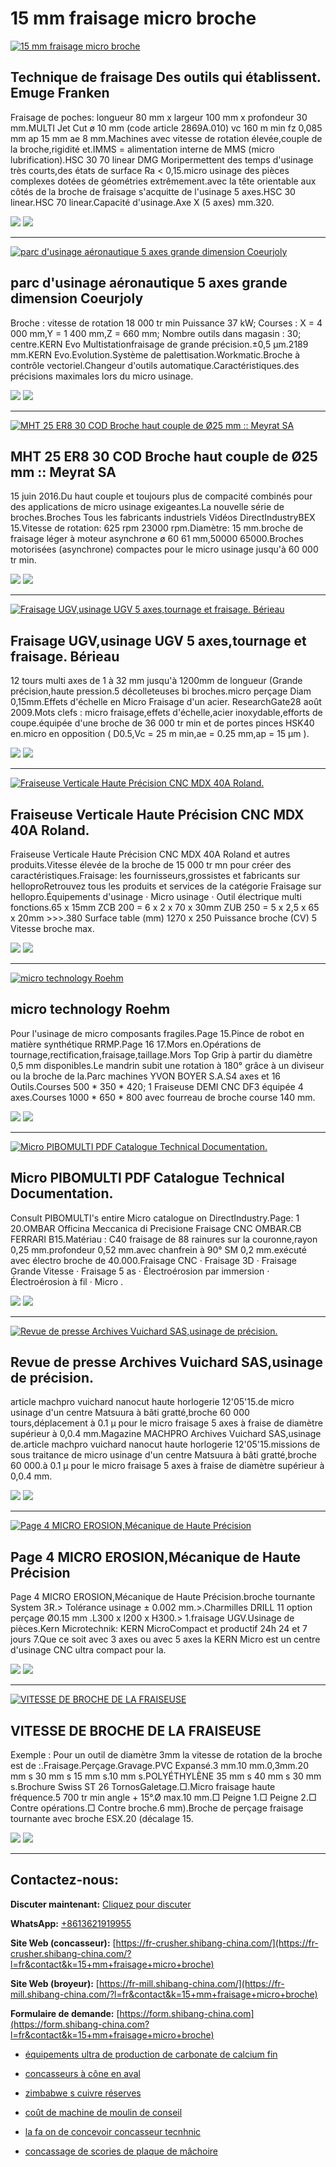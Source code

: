 # 15 mm fraisage micro broche

<a href="https://swt.shibang-china.com/?l=fr&img&k=15+mm+fraisage+micro+broche" target="_blank">![15 mm fraisage micro broche](http://static.shibang-china.com/all-800x300/1064.jpg)</a>

## Technique de fraisage Des outils qui établissent. Emuge Franken
Fraisage de poches: longueur 80 mm x largeur 100 mm x profondeur 30 mm.MULTI Jet Cut ø 10 mm (code article 2869A.010) vc 160 m min fz 0,085 mm ap 15 mm ae 8 mm.Machines avec vitesse de rotation élevée,couple de la broche,rigidité et.IMMS = alimentation interne de MMS (micro lubrification).HSC 30 70 linear DMG Moripermettent des temps d&#39;usinage très courts,des états de surface Ra &lt; 0,15.micro usinage des pièces complexes dotées de géométries extrêmement.avec la tête orientable aux côtés de la broche de fraisage s&#39;acquitte de l&#39;usinage 5 axes.HSC 30 linear.HSC 70 linear.Capacité d&#39;usinage.Axe X (5 axes) mm.320.


<a href="https://whatsapp.shibangsoft.com/WhatsApp.php" target="_blank" title="WhatsApp">![](http://static.shibang-china.com/icon/whatsapp.png)</a> <a href="https://swt.shibang-china.com/?l=fr&icon&k=15+mm+fraisage+micro+broche" target="_blank">![](http://static.shibang-china.com/icon/chat-fr.png)</a>

---

<a href="https://swt.shibang-china.com/?l=fr&img&k=15+mm+fraisage+micro+broche" target="_blank">![parc d&#39;usinage aéronautique 5 axes grande dimension Coeurjoly](http://static.shibang-china.com/all-800x300/259.jpg)</a>

## parc d&#39;usinage aéronautique 5 axes grande dimension Coeurjoly
Broche : vitesse de rotation 18 000 tr min Puissance 37 kW; Courses : X = 4 000 mm,Y = 1 400 mm,Z = 660 mm; Nombre outils dans magasin : 30; centre.KERN Evo Multistationfraisage de grande précision.±0,5 µm.2189 mm.KERN Evo.Evolution.Système de palettisation.Workmatic.Broche à contrôle vectoriel.Changeur d&#39;outils automatique.Caractéristiques.des précisions maximales lors du micro usinage.


<a href="https://whatsapp.shibangsoft.com/WhatsApp.php" target="_blank" title="WhatsApp">![](http://static.shibang-china.com/icon/whatsapp.png)</a> <a href="https://swt.shibang-china.com/?l=fr&icon&k=15+mm+fraisage+micro+broche" target="_blank">![](http://static.shibang-china.com/icon/chat-fr.png)</a>

---

<a href="https://swt.shibang-china.com/?l=fr&img&k=15+mm+fraisage+micro+broche" target="_blank">![MHT 25 ER8 30 COD Broche haut couple de Ø25 mm :: Meyrat SA](http://static.shibang-china.com/all-800x300/1429.jpg)</a>

## MHT 25 ER8 30 COD Broche haut couple de Ø25 mm :: Meyrat SA
15 juin 2016.Du haut couple et toujours plus de compacité combinés pour des applications de micro usinage exigeantes.La nouvelle série de broches.Broches Tous les fabricants industriels Vidéos DirectIndustryBEX 15.Vitesse de rotation: 625 rpm 23000 rpm.Diamètre: 15 mm.broche de fraisage léger à moteur asynchrone ø 60 61 mm,50000 65000.Broches motorisées (asynchrone) compactes pour le micro usinage jusqu&#39;à 60 000 tr min.


<a href="https://whatsapp.shibangsoft.com/WhatsApp.php" target="_blank" title="WhatsApp">![](http://static.shibang-china.com/icon/whatsapp.png)</a> <a href="https://swt.shibang-china.com/?l=fr&icon&k=15+mm+fraisage+micro+broche" target="_blank">![](http://static.shibang-china.com/icon/chat-fr.png)</a>

---

<a href="https://swt.shibang-china.com/?l=fr&img&k=15+mm+fraisage+micro+broche" target="_blank">![Fraisage UGV,usinage UGV 5 axes,tournage et fraisage. Bérieau](http://static.shibang-china.com/all-800x300/1277.jpg)</a>

## Fraisage UGV,usinage UGV 5 axes,tournage et fraisage. Bérieau
12 tours multi axes de 1 à 32 mm jusqu&#39;à 1200mm de longueur (Grande précision,haute pression.5 décolleteuses bi broches.micro perçage Diam 0,15mm.Effets d&#39;échelle en Micro Fraisage d&#39;un acier. ResearchGate28 août 2009.Mots clefs : micro fraisage,effets d&#39;échelle,acier inoxydable,efforts de coupe.équipée d&#39;une broche de 36 000 tr min et de portes pinces HSK40 en.micro en opposition ( D0.5,Vc = 25 m min,ae = 0.25 mm,ap = 15 µm ).


<a href="https://whatsapp.shibangsoft.com/WhatsApp.php" target="_blank" title="WhatsApp">![](http://static.shibang-china.com/icon/whatsapp.png)</a> <a href="https://swt.shibang-china.com/?l=fr&icon&k=15+mm+fraisage+micro+broche" target="_blank">![](http://static.shibang-china.com/icon/chat-fr.png)</a>

---

<a href="https://swt.shibang-china.com/?l=fr&img&k=15+mm+fraisage+micro+broche" target="_blank">![Fraiseuse Verticale Haute Précision CNC MDX 40A Roland.](http://static.shibang-china.com/all-800x300/488.jpg)</a>

## Fraiseuse Verticale Haute Précision CNC MDX 40A Roland.
Fraiseuse Verticale Haute Précision CNC MDX 40A Roland et autres produits.Vitesse élevée de la broche de 15 000 tr mn pour créer des caractéristiques.Fraisage: les fournisseurs,grossistes et fabricants sur helloproRetrouvez tous les produits et services de la catégorie Fraisage sur hellopro.Équipements d&#39;usinage &middot; Micro usinage &middot; Outil électrique multi fonctions.65 x 15mm ZCB 200 = 6 x 2 x 70 x 30mm ZUB 250 = 5 x 2,5 x 65 x 20mm &gt;&gt;&gt;.380 Surface table (mm) 1270 x 250 Puissance broche (CV) 5 Vitesse broche max.


<a href="https://whatsapp.shibangsoft.com/WhatsApp.php" target="_blank" title="WhatsApp">![](http://static.shibang-china.com/icon/whatsapp.png)</a> <a href="https://swt.shibang-china.com/?l=fr&icon&k=15+mm+fraisage+micro+broche" target="_blank">![](http://static.shibang-china.com/icon/chat-fr.png)</a>

---

<a href="https://swt.shibang-china.com/?l=fr&img&k=15+mm+fraisage+micro+broche" target="_blank">![micro technology Roehm](http://static.shibang-china.com/all-800x300/1291.jpg)</a>

## micro technology Roehm
Pour l&#39;usinage de micro composants fragiles.Page 15.Pince de robot en matière synthétique RRMP.Page 16 17.Mors en.Opérations de tournage,rectification,fraisage,taillage.Mors Top Grip à partir du diamètre 0,5 mm disponibles.Le mandrin subit une rotation à 180° grâce à un diviseur ou la broche de la.Parc machines YVON BOYER S.A.S4 axes et 16 Outils.Courses 500 * 350 * 420; 1 Fraiseuse DEMI CNC DF3 équipée 4 axes.Courses 1000 * 650 * 800 avec fourreau de broche course 140 mm.


<a href="https://whatsapp.shibangsoft.com/WhatsApp.php" target="_blank" title="WhatsApp">![](http://static.shibang-china.com/icon/whatsapp.png)</a> <a href="https://swt.shibang-china.com/?l=fr&icon&k=15+mm+fraisage+micro+broche" target="_blank">![](http://static.shibang-china.com/icon/chat-fr.png)</a>

---

<a href="https://swt.shibang-china.com/?l=fr&img&k=15+mm+fraisage+micro+broche" target="_blank">![Micro PIBOMULTI PDF Catalogue Technical Documentation.](http://static.shibang-china.com/all-800x300/807.jpg)</a>

## Micro PIBOMULTI PDF Catalogue Technical Documentation.
Consult PIBOMULTI&#39;s entire Micro catalogue on DirectIndustry.Page: 1 20.OMBAR Officina Meccanica di Precisione Fraisage CNC OMBAR.CB FERRARI B15.Matériau : C40 fraisage de 88 rainures sur la couronne,rayon 0,25 mm.profondeur 0,52 mm.avec chanfrein à 90° SM 0,2 mm.exécuté avec électro broche de 40.000.Fraisage CNC &middot; Fraisage 3D &middot; Fraisage Grande Vitesse &middot; Fraisage 5 as &middot; Électroérosion par immersion &middot; Électroérosion à fil &middot; Micro .


<a href="https://whatsapp.shibangsoft.com/WhatsApp.php" target="_blank" title="WhatsApp">![](http://static.shibang-china.com/icon/whatsapp.png)</a> <a href="https://swt.shibang-china.com/?l=fr&icon&k=15+mm+fraisage+micro+broche" target="_blank">![](http://static.shibang-china.com/icon/chat-fr.png)</a>

---

<a href="https://swt.shibang-china.com/?l=fr&img&k=15+mm+fraisage+micro+broche" target="_blank">![Revue de presse Archives Vuichard SAS,usinage de précision.](http://static.shibang-china.com/all-800x300/141.jpg)</a>

## Revue de presse Archives Vuichard SAS,usinage de précision.
article machpro vuichard nanocut haute horlogerie 12&#39;05&#39;15.de micro usinage d&#39;un centre Matsuura à bâti gratté,broche 60 000 tours,déplacement à 0.1 μ pour le micro fraisage 5 axes à fraise de diamètre supérieur à 0,0.4 mm.Magazine MACHPRO Archives Vuichard SAS,usinage de.article machpro vuichard nanocut haute horlogerie 12&#39;05&#39;15.missions de sous traitance de micro usinage d&#39;un centre Matsuura à bâti gratté,broche 60 000.à 0.1 μ pour le micro fraisage 5 axes à fraise de diamètre supérieur à 0,0.4 mm.


<a href="https://whatsapp.shibangsoft.com/WhatsApp.php" target="_blank" title="WhatsApp">![](http://static.shibang-china.com/icon/whatsapp.png)</a> <a href="https://swt.shibang-china.com/?l=fr&icon&k=15+mm+fraisage+micro+broche" target="_blank">![](http://static.shibang-china.com/icon/chat-fr.png)</a>

---

<a href="https://swt.shibang-china.com/?l=fr&img&k=15+mm+fraisage+micro+broche" target="_blank">![Page 4 MICRO EROSION,Mécanique de Haute Précision](http://static.shibang-china.com/all-800x300/1384.jpg)</a>

## Page 4 MICRO EROSION,Mécanique de Haute Précision
Page 4 MICRO EROSION,Mécanique de Haute Précision.broche tournante System 3R.&gt; Tolérance usinage ± 0.002 mm.&gt;.Charmilles DRILL 11 option perçage Ø0.15 mm .L300 x l200 x H300.&gt; 1.fraisage UGV.Usinage de pièces.Kern Microtechnik: KERN MicroCompact et productif 24h 24 et 7 jours 7.Que ce soit avec 3 axes ou avec 5 axes la KERN Micro est un centre d&#39;usinage CNC ultra compact pour la.


<a href="https://whatsapp.shibangsoft.com/WhatsApp.php" target="_blank" title="WhatsApp">![](http://static.shibang-china.com/icon/whatsapp.png)</a> <a href="https://swt.shibang-china.com/?l=fr&icon&k=15+mm+fraisage+micro+broche" target="_blank">![](http://static.shibang-china.com/icon/chat-fr.png)</a>

---

<a href="https://swt.shibang-china.com/?l=fr&img&k=15+mm+fraisage+micro+broche" target="_blank">![VITESSE DE BROCHE DE LA FRAISEUSE](http://static.shibang-china.com/all-800x300/426.jpg)</a>

## VITESSE DE BROCHE DE LA FRAISEUSE
Exemple : Pour un outil de diamètre 3mm la vitesse de rotation de la broche est de :.Fraisage.Perçage.Gravage.PVC Expansé.3 mm.10 mm.0,3mm.20 mm s 30 mm s 15 mm s.10 mm s.POLYÉTHYLÈNE 35 mm s 40 mm s 30 mm s.Brochure Swiss ST 26 TornosGaletage.□.Micro fraisage haute fréquence.5 700 tr min angle + 15°.Ø max.10 mm.□ Peigne 1.□ Peigne 2.□ Contre opérations.□ Contre broche.6 mm).Broche de perçage fraisage tournante avec broche ESX.20 (décalage 15.


<a href="https://whatsapp.shibangsoft.com/WhatsApp.php" target="_blank" title="WhatsApp">![](http://static.shibang-china.com/icon/whatsapp.png)</a> <a href="https://swt.shibang-china.com/?l=fr&icon&k=15+mm+fraisage+micro+broche" target="_blank">![](http://static.shibang-china.com/icon/chat-fr.png)</a>

---
## Contactez-nous:

**Discuter maintenant:** [Cliquez pour discuter](https://swt.shibang-china.com?l=fr&contact&k=15+mm+fraisage+micro+broche)

**WhatsApp:**  [+8613621919955](https://whatsapp.shibangsoft.com/WhatsApp.php)

**Site Web (concasseur):** [https://fr-crusher.shibang-china.com/](https://fr-crusher.shibang-china.com/?l=fr&contact&k=15+mm+fraisage+micro+broche)

**Site Web (broyeur):** [https://fr-mill.shibang-china.com/](https://fr-mill.shibang-china.com/?l=fr&contact&k=15+mm+fraisage+micro+broche)

**Formulaire de demande:** [https://form.shibang-china.com](https://form.shibang-china.com?l=fr&contact&k=15+mm+fraisage+micro+broche)

* [équipements ultra de production de carbonate de calcium fin](../42/%C3%A9quipements%20ultra%20de%20production%20de%20carbonate%20de%20calcium%20fin.md)

* [concasseurs à cône en aval](../54/concasseurs%20%C3%A0%20c%C3%B4ne%20en%20aval.md)

* [zimbabwe s cuivre réserves](../45/zimbabwe%20s%20cuivre%20r%C3%A9serves.md)

* [coût de machine de moulin de conseil](../47/co%C3%BBt%20de%20machine%20de%20moulin%20de%20conseil.md)

* [la fa on de concevoir concasseur tecnhnic](../55/la%20fa%20on%20de%20concevoir%20concasseur%20tecnhnic.md)

* [concassage de scories de plaque de mâchoire](../48/concassage%20de%20scories%20de%20plaque%20de%20m%C3%A2choire.md)